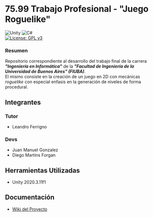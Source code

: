 # 75.99 Trabajo Profesional - "Juego Roguelike"

![Unity](https://img.shields.io/badge/unity-%23000000.svg?style=for-the-badge&logo=unity&logoColor=white)
![C#](https://img.shields.io/badge/c%23-%23239120.svg?style=for-the-badge&logo=c-sharp&logoColor=white)  
[![License: GPL v3](https://img.shields.io/badge/License-GPLv3-blue.svg)](https://www.gnu.org/licenses/gpl-3.0)

### Resumen

Repositorio correspondiente al desarrollo del trabajo final de la carrera **_"Ingeniería en Informática"_** de la **_"Facultad de Ingeniería de la Universidad de Buenos Aires" (FIUBA)_**.  
El mismo consiste en la creación de un juego en 2D con mecánicas _roguelike_ con especial enfasis en la generación de niveles de forma procedural.

## Integrantes

### Tutor

- Leandro Ferrigno

### Devs

- Juan Manuel Gonzalez
- Diego Martins Forgan

## Herramientas Utilizadas

- Unity 2020.3.11f1

## Documentación

- [Wiki del Proyecto](https://github.com/DiegoForgan/7599-TrabajoProfesional-JuegoRoguelike/wiki)
